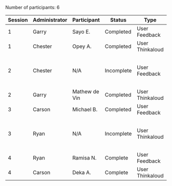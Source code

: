 Number of participants: 6

| Session | Administrator | Participant   | Status     | Type            | Explanation                                |
|---------|---------------|---------------|------------|-----------------|--------------------------------------------|
| 1       | Garry         | Sayo E.       | Completed  | User Feedback   |                                            |
| 1       | Chester       | Opey A.       | Completed  | User Thinkaloud |                                            |
| 2       | Chester       | N/A           | Incomplete | User Feedback   | No participant signed up for this session. |
| 2       | Garry         | Mathew de Vin | Completed  | User Thinkaloud |                                            |
| 3       | Carson        | Michael B.    | Completed  | User Feedback   |                                            |
| 3       | Ryan          | N/A           | Incomplete | User Thinkaloud | No participant signed up for this session. |
| 4       | Ryan          | Ramisa N.     | Complete   | User Feedback   |                                            |
| 4       | Carson        | Deka A.       | Complete   | User Thinkaloud |                                            |
